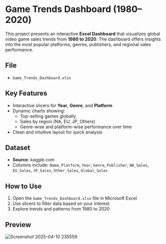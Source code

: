 # Game Trends Dashboard (1980–2020)

This project presents an interactive **Excel Dashboard** that visualizes global video game sales trends from **1980 to 2020**. The dashboard offers insights into the most popular platforms, genres, publishers, and regional sales performance.

## File
- `Game_Trends_Dashboard.xlsx`

## Key Features
- Interactive slicers for **Year**, **Genre**, and **Platform**
- Dynamic charts showing:
  - Top-selling games globally
  - Sales by region (NA, EU, JP, Others)
  - Genre-wise and platform-wise performance over time
- Clean and intuitive layout for quick analysis

## Dataset
- **Source**: kaggle.com
- Columns include: `Name`, `Platform`, `Year`, `Genre`, `Publisher`, `NA_Sales`, `EU_Sales`, `JP_Sales`, `Other_Sales`, `Global_Sales`

## How to Use
1. Open the `Game_Trends_Dashboard.xlsx` file in Microsoft Excel
2. Use slicers to filter data based on your interest
3. Explore trends and patterns from 1980 to 2020

## Preview
![Screenshot 2025-04-10 235559](https://github.com/user-attachments/assets/f6c6aef9-d1cf-4e15-b2b9-82cd291dd873)

